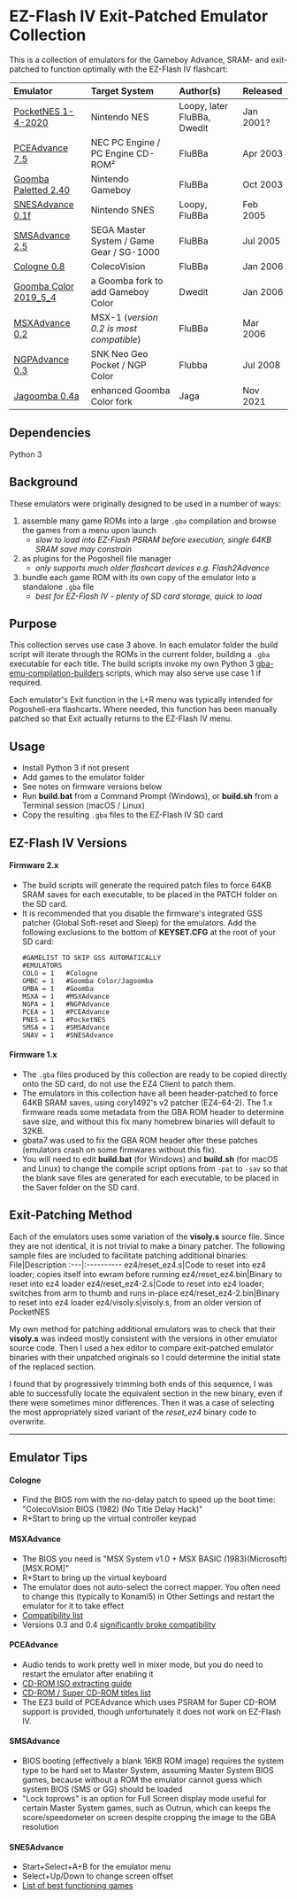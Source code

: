 # EZ-Flash IV Exit-Patched Emulator Collection
This is a collection of emulators for the Gameboy Advance, SRAM- and exit-patched to function optimally with the EZ-Flash IV flashcart:

Emulator|Target System|Author(s)|Released
:-------|:------------|:--------|:---
[PocketNES 1-4-2020](https://github.com/Dwedit/PocketNES/releases)|Nintendo NES|Loopy, later FluBBa, Dwedit|Jan 2001?
[PCEAdvance 7.5](https://web.archive.org/web/20150430211123/http://www.ndsretro.com/gbadown.html)|NEC PC Engine / PC Engine CD-ROM² |FluBBa|Apr 2003
[Goomba Paletted 2.40](http://goomba.webpersona.com)|Nintendo Gameboy|FluBBa|Oct 2003
[SNESAdvance 0.1f](https://web.archive.org/web/20080208234615/http://www.snesadvance.org/index.html)|Nintendo SNES|Loopy, FluBBa|Feb 2005
[SMSAdvance 2.5](https://web.archive.org/web/20150430211123/http://www.ndsretro.com/gbadown.html)|SEGA Master System / Game Gear / SG-1000|FluBBa|Jul 2005
[Cologne 0.8](https://web.archive.org/web/20150430211123/http://www.ndsretro.com/gbadown.html)|ColecoVision|FluBBa|Jan 2006
[Goomba Color 2019_5_4](https://www.dwedit.org/gba/goombacolor.php)|a Goomba fork to add Gameboy Color|Dwedit|Jan 2006
[MSXAdvance 0.2](https://web.archive.org/web/20150430211123/http://www.ndsretro.com/gbadown.html)|MSX-1 (*version 0.2 is most compatible*)|FluBBa|Mar 2006
[NGPAdvance 0.3](https://web.archive.org/web/20150430211123/http://www.ndsretro.com/gbadown.html)|SNK Neo Geo Pocket / NGP Color|Flubba|Jul 2008
[Jagoomba 0.4a](https://github.com/EvilJagaGenius/jagoombacolor/releases)|enhanced Goomba Color fork|Jaga|Nov 2021

## Dependencies
Python 3

## Background
These emulators were originally designed to be used in a number of ways: 
1. assemble many game ROMs into a large ```.gba``` compilation and browse the games from a menu upon launch  
   - *slow to load into EZ-Flash PSRAM before execution, single 64KB SRAM save may constrain*  
2. as plugins for the Pogoshell file manager  
   - *only supports much older flashcart devices e.g. Flash2Advance*  
3. bundle each game ROM with its own copy of the emulator into a standalone ```.gba``` file  
   - *best for EZ-Flash IV - plenty of SD card storage, quick to load*  

## Purpose
This collection serves use case 3 above. In each emulator folder the build script will iterate through the ROMs in the current folder, building a ```.gba``` executable for each title. The build scripts invoke my own Python 3 [gba-emu-compilation-builders](https://github.com/patters-syno/gba-emu-compilation-builders) scripts, which may also serve use case 1 if required.

Each emulator's Exit function in the L+R menu was typically intended for Pogoshell-era flashcarts. Where needed, this function has been manually patched so that Exit actually returns to the EZ-Flash IV menu.

## Usage
- Install Python 3 if not present
- Add games to the emulator folder
- See notes on firmware versions below
- Run **build.bat** from a Command Prompt (Windows), or **build.sh** from a Terminal session (macOS / Linux)
- Copy the resulting ```.gba``` files to the EZ-Flash IV SD card

## EZ-Flash IV Versions
#### Firmware 2.x
- The build scripts will generate the required patch files to force 64KB SRAM saves for each executable, to be placed in the PATCH folder on the SD card.
- It is recommended that you disable the firmware's integrated GSS patcher (Global Soft-reset and Sleep) for the emulators. Add the following exclusions to the bottom of **KEYSET.CFG** at the root of your SD card:
  ```
  #GAMELIST TO SKIP GSS AUTOMATICALLY
  #EMULATORS
  COLG = 1   #Cologne
  GMBC = 1   #Goomba Color/Jagoomba
  GMBA = 1   #Goomba
  MSXA = 1   #MSXAdvance
  NGPA = 1   #NGPAdvance
  PCEA = 1   #PCEAdvance
  PNES = 1   #PocketNES
  SMSA = 1   #SMSAdvance
  SNAV = 1   #SNESAdvance
  ```
#### Firmware 1.x
- The ```.gba``` files produced by this collection are ready to be copied directly onto the SD card, do not use the EZ4 Client to patch them.
- The emulators in this collection have all been header-patched to force 64KB SRAM saves, using cory1492's v2 patcher (EZ4-64-2). The 1.x firmware reads some metadata from the GBA ROM header to determine save size, and without this fix many homebrew binaries will default to 32KB.
- gbata7 was used to fix the GBA ROM header after these patches (emulators crash on some firmwares without this fix).
- You will need to edit **build.bat** (for Windows) and **build.sh** (for macOS and Linux) to change the compile script options from ```-pat``` to ```-sav``` so that the blank save files are generated for each executable, to be placed in the Saver folder on the SD card.

## Exit-Patching Method
Each of the emulators uses some variation of the **visoly.s** source file. Since they are not identical, it is not trivial to make a binary patcher. The following sample files are included to facilitate patching additional binaries:
File|Description
:---|:----------
ez4/reset_ez4.s|Code to reset into ez4 loader; copies itself into ewram before running
ez4/reset_ez4.bin|Binary to reset into ez4 loader
ez4/reset_ez4-2.s|Code to reset into ez4 loader; switches from arm to thumb and runs in-place
ez4/reset_ez4-2.bin|Binary to reset into ez4 loader
ez4/visoly.s|visoly.s, from an older version of PocketNES

My own method for patching additional emulators was to check that their **visoly.s** was indeed mostly consistent with the versions in other emulator source code. Then I used a hex editor to compare exit-patched emulator binaries with their unpatched originals so I could determine the initial state of the replaced section.

I found that by progressively trimming both ends of this sequence, I was able to successfully locate the equivalent section in the new binary, even if there were sometimes minor differences. Then it was a case of selecting the most appropriately sized variant of the *reset_ez4* binary code to overwrite.

--------
## Emulator Tips
#### Cologne
- Find the BIOS rom with the no-delay patch to speed up the boot time: "ColecoVision BIOS (1982) (No Title Delay Hack)"
- R+Start to bring up the virtual controller keypad
#### MSXAdvance
- The BIOS you need is "MSX System v1.0 + MSX BASIC (1983)(Microsoft)[MSX.ROM]"
- R+Start to bring up the virtual keyboard
- The emulator does not auto-select the correct mapper. You often need to change this (typically to Konami5) in Other Settings and restart the emulator for it to take effect
- [Compatibility list](https://web.archive.org/web/20070612060046/http://boards.pocketheaven.com/viewtopic.php?t=3768)
- Versions 0.3 and 0.4 [significantly broke compatibility](https://gbatemp.net/threads/msxadvance-compatibility-many-games-in-gamelist-txt-dont-work.609615/)
#### PCEAdvance
- Audio tends to work pretty well in mixer mode, but you do need to restart the emulator after enabling it
- [CD-ROM ISO extracting guide](https://gbatemp.net/threads/pceadvance-cd-rom-support-howto-required.610542/)
- [CD-ROM / Super CD-ROM titles list](https://gamicus.fandom.com/wiki/List_of_PC-Engine_CD-ROM²_video_games)
- The EZ3 build of PCEAdvance which uses PSRAM for Super CD-ROM support is provided, though unfortunately it does not work on EZ-Flash IV.
#### SMSAdvance
- BIOS booting (effectively a blank 16KB ROM image) requires the system type to be hard set to Master System, assuming Master System BIOS games, because without a ROM the emulator cannot guess which system BIOS (SMS or GG) should be loaded
- "Lock toprows" is an option for Full Screen display mode useful for certain Master System games, such as Outrun, which can keeps the score/speedometer on screen despite cropping the image to the GBA resolution
#### SNESAdvance
- Start+Select+A+B for the emulator menu
- Select+Up/Down to change screen offset
- [List of best functioning games](https://web.archive.org/web/20050305113636/http://ygodm.tonsite.biz/snesadv/snesadv_gamelist.html)

